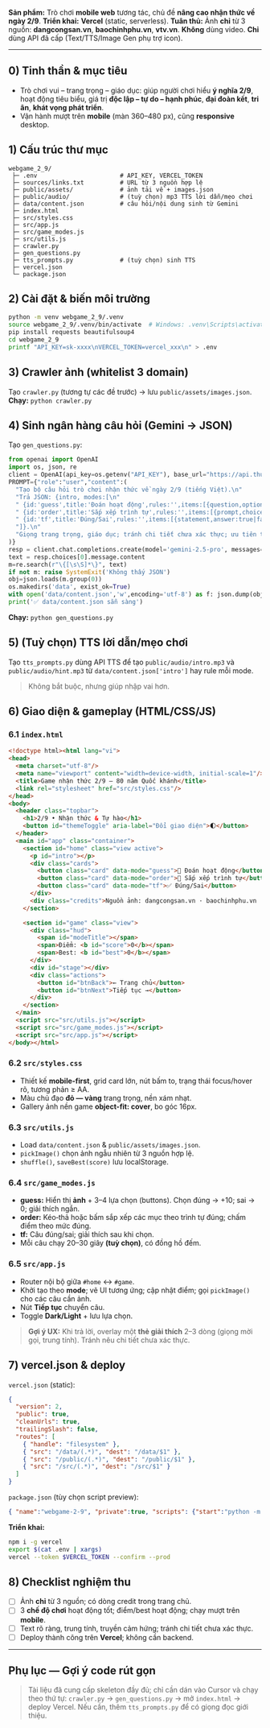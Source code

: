 **Sản phẩm:** Trò chơi **mobile web** tương tác, chủ đề **nâng cao nhận thức về ngày 2/9**.
**Triển khai:** **Vercel** (static, serverless).
**Tuân thủ:** Ảnh **chỉ** từ 3 nguồn: **dangcongsan.vn**, **baochinhphu.vn**, **vtv.vn**. **Không** dùng video. **Chỉ** dùng API đã cấp (Text/TTS/Image Gen phụ trợ icon).

---

## 0) Tinh thần & mục tiêu

* Trò chơi vui – trang trọng – giáo dục: giúp người chơi hiểu **ý nghĩa 2/9**, hoạt động tiêu biểu, giá trị **độc lập – tự do – hạnh phúc**, **đại đoàn kết**, **tri ân**, **khát vọng phát triển**.
* Vận hành mượt trên **mobile** (màn 360–480 px), cũng **responsive** desktop.

## 1) Cấu trúc thư mục

```
webgame_2_9/
 ├─ .env                       # API_KEY, VERCEL_TOKEN
 ├─ sources/links.txt          # URL từ 3 nguồn hợp lệ
 ├─ public/assets/             # ảnh tải về + images.json
 ├─ public/audio/              # (tuỳ chọn) mp3 TTS lời dẫn/mẹo chơi
 ├─ data/content.json          # câu hỏi/nội dung sinh từ Gemini
 ├─ index.html
 ├─ src/styles.css
 ├─ src/app.js
 ├─ src/game_modes.js
 ├─ src/utils.js
 ├─ crawler.py
 ├─ gen_questions.py
 ├─ tts_prompts.py             # (tuỳ chọn) sinh TTS
 ├─ vercel.json
 └─ package.json
```

## 2) Cài đặt & biến môi trường

```bash
python -m venv webgame_2_9/.venv
source webgame_2_9/.venv/bin/activate  # Windows: .venv\Scripts\activate
pip install requests beautifulsoup4
cd webgame_2_9
printf "API_KEY=sk-xxxx\nVERCEL_TOKEN=vercel_xxx\n" > .env
```

## 3) Crawler ảnh (whitelist 3 domain)

Tạo `crawler.py` (tương tự các đề trước) → lưu `public/assets/images.json`.
**Chạy:** `python crawler.py`

## 4) Sinh **ngân hàng câu hỏi** (Gemini → JSON)

Tạo `gen_questions.py`:

```python
from openai import OpenAI
import os, json, re
client = OpenAI(api_key=os.getenv("API_KEY"), base_url="https://api.thucchien.ai")
PROMPT={"role":"user","content":(
  "Tạo bộ câu hỏi trò chơi nhận thức về ngày 2/9 (tiếng Việt).\n"
  "Trả JSON: {intro, modes:[\n"
  " {id:'guess',title:'Đoán hoạt động',rules:'',items:[{question,options:[...],answer_index,intro?}]},\n"
  " {id:'order',title:'Sắp xếp trình tự',rules:'',items:[{prompt,choices:[...],correct_order:[...]}]},\n"
  " {id:'tf',title:'Đúng/Sai',rules:'',items:[{statement,answer:true|false,explain}]}\n"
  "]}.\n"
  "Giọng trang trọng, giáo dục; tránh chi tiết chưa xác thực; ưu tiên thông điệp giá trị."
)}
resp = client.chat.completions.create(model='gemini-2.5-pro', messages=[PROMPT])
text = resp.choices[0].message.content
m=re.search(r"\{[\s\S]*\}", text)
if not m: raise SystemExit('Không thấy JSON')
obj=json.loads(m.group(0))
os.makedirs('data', exist_ok=True)
with open('data/content.json','w',encoding='utf-8') as f: json.dump(obj,f,ensure_ascii=False,indent=2)
print('✅ data/content.json sẵn sàng')
```

**Chạy:** `python gen_questions.py`

## 5) (Tuỳ chọn) TTS lời dẫn/mẹo chơi

Tạo `tts_prompts.py` dùng API TTS để tạo `public/audio/intro.mp3` và `public/audio/hint.mp3` từ `data/content.json['intro']` hay rule mỗi mode.

> Không bắt buộc, nhưng giúp nhập vai hơn.

## 6) Giao diện & gameplay (HTML/CSS/JS)

### 6.1 `index.html`

```html
<!doctype html><html lang="vi">
<head>
  <meta charset="utf-8"/>
  <meta name="viewport" content="width=device-width, initial-scale=1"/>
  <title>Game nhận thức 2/9 — 80 năm Quốc khánh</title>
  <link rel="stylesheet" href="src/styles.css"/>
</head>
<body>
  <header class="topbar">
    <h1>2/9 • Nhận thức & Tự hào</h1>
    <button id="themeToggle" aria-label="Đổi giao diện">🌓</button>
  </header>
  <main id="app" class="container">
    <section id="home" class="view active">
      <p id="intro"></p>
      <div class="cards">
        <button class="card" data-mode="guess">🎯 Đoán hoạt động</button>
        <button class="card" data-mode="order">🧩 Sắp xếp trình tự</button>
        <button class="card" data-mode="tf">✅ Đúng/Sai</button>
      </div>
      <div class="credits">Nguồn ảnh: dangcongsan.vn · baochinhphu.vn · vtv.vn</div>
    </section>

    <section id="game" class="view">
      <div class="hud">
        <span id="modeTitle"></span>
        <span>Điểm: <b id="score">0</b></span>
        <span>Best: <b id="best">0</b></span>
      </div>
      <div id="stage"></div>
      <div class="actions">
        <button id="btnBack">← Trang chủ</button>
        <button id="btnNext">Tiếp tục →</button>
      </div>
    </section>
  </main>
  <script src="src/utils.js"></script>
  <script src="src/game_modes.js"></script>
  <script src="src/app.js"></script>
</body></html>
```

### 6.2 `src/styles.css`

* Thiết kế **mobile-first**, grid card lớn, nút bấm to, trạng thái focus/hover rõ, tương phản ≥ AA.
* Màu chủ đạo **đỏ — vàng** trang trọng, nền xám nhạt.
* Gallery ảnh nền game **object-fit: cover**, bo góc 16px.

### 6.3 `src/utils.js`

* Load `data/content.json` & `public/assets/images.json`.
* `pickImage()` chọn ảnh ngẫu nhiên từ 3 nguồn hợp lệ.
* `shuffle()`, `saveBest(score)` lưu localStorage.

### 6.4 `src/game_modes.js`

* **guess:** Hiển thị **ảnh** + 3–4 lựa chọn (buttons). Chọn đúng → +10; sai → 0; giải thích ngắn.
* **order:** Kéo‑thả hoặc bấm sắp xếp các mục theo trình tự đúng; chấm điểm theo mức đúng.
* **tf:** Câu đúng/sai; giải thích sau khi chọn.
* Mỗi câu chạy 20–30 giây **(tuỳ chọn)**, có đồng hồ đếm.

### 6.5 `src/app.js`

* Router nội bộ giữa `#home` ↔ `#game`.
* Khởi tạo theo **mode**; vẽ UI tương ứng; cập nhật điểm; gọi `pickImage()` cho các câu cần ảnh.
* Nút **Tiếp tục** chuyển câu.
* Toggle **Dark/Light** + lưu lựa chọn.

> **Gợi ý UX:** Khi trả lời, overlay một **thẻ giải thích** 2–3 dòng (giọng mời gọi, trung tính). Tránh nêu chi tiết chưa xác thực.

## 7) vercel.json & deploy

`vercel.json` (static):

```json
{
  "version": 2,
  "public": true,
  "cleanUrls": true,
  "trailingSlash": false,
  "routes": [
    { "handle": "filesystem" },
    { "src": "/data/(.*)", "dest": "/data/$1" },
    { "src": "/public/(.*)", "dest": "/public/$1" },
    { "src": "/src/(.*)", "dest": "/src/$1" }
  ]
}
```

`package.json` (tùy chọn script preview):

```json
{ "name":"webgame-2-9", "private":true, "scripts": {"start":"python -m http.server 5173"} }
```

**Triển khai:**

```bash
npm i -g vercel
export $(cat .env | xargs)
vercel --token $VERCEL_TOKEN --confirm --prod
```

## 8) Checklist nghiệm thu

* [ ] Ảnh **chỉ** từ 3 nguồn; có dòng credit trong trang chủ.
* [ ] 3 **chế độ chơi** hoạt động tốt; điểm/best hoạt động; chạy mượt trên **mobile**.
* [ ] Text rõ ràng, trung tính, truyền cảm hứng; tránh chi tiết chưa xác thực.
* [ ] Deploy thành công trên **Vercel**; không cần backend.

---

## Phụ lục — Gợi ý code rút gọn

> Tài liệu đã cung cấp skeleton đầy đủ; chỉ cần dán vào Cursor và chạy theo thứ tự: `crawler.py` → `gen_questions.py` → mở `index.html` → deploy Vercel.
> Nếu cần, thêm `tts_prompts.py` để có giọng đọc giới thiệu.
